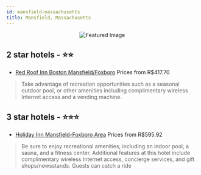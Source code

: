 ```yaml
---
id: mansfield-massachusetts
title: Mansfield, Massachusetts
---
```


<center><img src="https://i.travelapi.com/hotels/1000000/60000/51100/51096/aa5cb682_z.jpg" alt="Featured Image" /></center>


##  2 star hotels - ⭐️⭐️

-    [Red Roof Inn Boston Mansfield/Foxboro](https://us.hurb.com/hotels/mansfield/red-roof-inn-boston-mansfield-foxboro-JNP-JP184402?cmp=18055) Prices from R$417.70
   > Take advantage of recreation opportunities such as a seasonal outdoor pool, or other amenities including complimentary wireless Internet access and a vending machine.

##  3 star hotels - ⭐️⭐️⭐️

-    [Holiday Inn Mansfield-Foxboro Area](https://us.hurb.com/hotels/mansfield/holiday-inn-mansfield-foxboro-area-JNP-JP010133?cmp=18055) Prices from R$595.92
   > Be sure to enjoy recreational amenities, including an indoor pool, a sauna, and a fitness center. Additional features at this hotel include complimentary wireless Internet access, concierge services, and gift shops/newsstands. Guests can catch a ride
